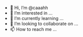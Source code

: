- 👋 Hi, I’m @caaahh
- 👀 I’m interested in ...
- 🌱 I’m currently learning ...
- 💞️ I’m looking to collaborate on ...
- 📫 How to reach me ...

<!---
caaahh/caaahh is a ✨ special ✨ repository because its `README.md` (this file) appears on your GitHub profile.
You can click the Preview link to take a look at your changes.
--->

